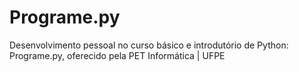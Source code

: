 # Programe.py
Desenvolvimento pessoal no curso básico e introdutório de Python: Programe.py, oferecido pela PET Informática | UFPE
